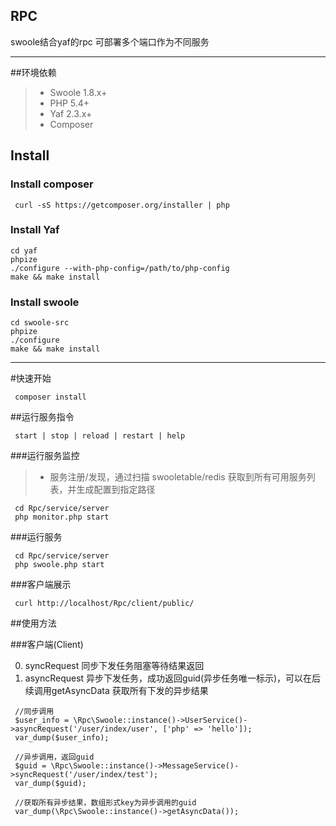 ## RPC
swoole结合yaf的rpc  可部署多个端口作为不同服务

----------
##环境依赖
> * Swoole 1.8.x+
> * PHP 5.4+
> * Yaf 2.3.x+
> * Composer

## Install

### Install composer
```
 curl -sS https://getcomposer.org/installer | php
```

### Install Yaf
```
cd yaf
phpize
./configure --with-php-config=/path/to/php-config
make && make install
```

### Install swoole
```
cd swoole-src
phpize
./configure
make && make install
```
----------

#快速开始
```
 composer install
```
##运行服务指令
```
 start | stop | reload | restart | help
```

###运行服务监控
> * 服务注册/发现，通过扫描 swooletable/redis 获取到所有可用服务列表，并生成配置到指定路径
```
 cd Rpc/service/server
 php monitor.php start
```

###运行服务
```
 cd Rpc/service/server
 php swoole.php start
```

###客户端展示
```
 curl http://localhost/Rpc/client/public/
```

##使用方法

###客户端(Client)

0. syncRequest 同步下发任务阻塞等待结果返回
1. asyncRequest 异步下发任务，成功返回guid(异步任务唯一标示)，可以在后续调用getAsyncData 获取所有下发的异步结果

```
 //同步调用
 $user_info = \Rpc\Swoole::instance()->UserService()->asyncRequest('/user/index/user', ['php' => 'hello']);
 var_dump($user_info);
 
 //异步调用，返回guid
 $guid = \Rpc\Swoole::instance()->MessageService()->syncRequest('/user/index/test');
 var_dump($guid);
 
 //获取所有异步结果，数组形式key为异步调用的guid
 var_dump(\Rpc\Swoole::instance()->getAsyncData());
```

